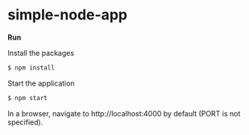 # simple-node-app

**Run**

Install the packages
```bash
$ npm install
```

Start the application
```bash
$ npm start
```
In a browser, navigate to http://localhost:4000 by default (PORT is not specified).